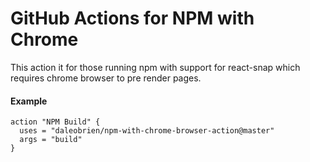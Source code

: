 # GitHub Actions for NPM with Chrome

This action it for those running npm with support for react-snap which requires chrome browser to pre render pages.

#### Example


```hcl
action "NPM Build" {
  uses = "daleobrien/npm-with-chrome-browser-action@master"
  args = "build"
}
```
